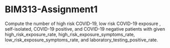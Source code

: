 # BIM313-Assignment1
 
Compute the number of high risk COVID-19, low risk COVID-19 exposure , self-isolated, COVID-19 positive, and COVID-19 negative patients with given high_risk_exposure_rate, high_risk_exposure_symptoms_rate, low_risk_exposure_symptoms_rate, and laboratory_testing_positive_rate.
